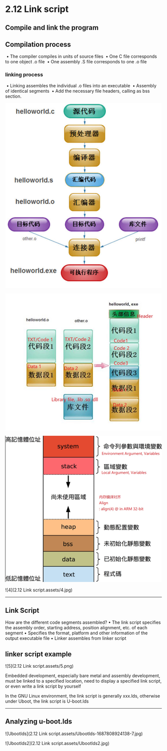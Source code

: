 # 2.12 Link script



## Compile and link the program

## Compilation process

​	• The compiler compiles in units of source files
​	• One C file corresponds to one object .o file
​	• One assembly .S file corresponds to one .o file

### linking process

​	• Linking assembles the individual .o files into an executable
​	• Assembly of identical segments
​	• Add the necessary file headers, calling as bss section.

![1](https://github.com/knightsummon/Computer-System-Architecture-and-ARM-Assembly-Language/blob/main/2.12%20Link%20script/2.12%20Link%20script.assets/1.jpg)

![2](https://github.com/knightsummon/Computer-System-Architecture-and-ARM-Assembly-Language/blob/main/2.12%20Link%20script/2.12%20Link%20script.assets/2.jpg)

![3](https://github.com/knightsummon/Computer-System-Architecture-and-ARM-Assembly-Language/blob/main/2.12%20Link%20script/2.12%20Link%20script.assets/3.jpg)

![4](2.12 Link script.assets/4.jpg)

------

## Link Script

How are the different code segments assembled?
	• The link script specifies the assembly order, starting address, position alignment, etc. of each segment
	• Specifies the format, platform and other information of the output executable file
	• Linker assembles from linker script

## linker script example

![5](2.12 Link script.assets/5.png)

Embedded development, especially bare metal and assembly development, must be linked to a specified location, need to display a specified link script, or even write a link script by yourself

In the GNU Linux environment, the link script is generally xxx.lds, otherwise under Uboot, the link script is U-boot.lds

------

## Analyzing u-boot.lds

![Ubootlds](2.12 Link script.assets/Ubootlds-1687808924138-7.jpg)

![Ubootlds2](2.12 Link script.assets/Ubootlds2.jpg)
